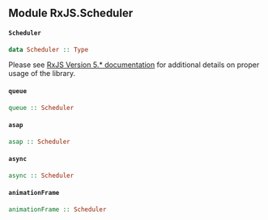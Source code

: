 ## Module RxJS.Scheduler

#### `Scheduler`

``` purescript
data Scheduler :: Type
```

Please see [RxJS Version 5.* documentation](http://reactivex.io/rxjs/) for
additional details on proper usage of the library.

#### `queue`

``` purescript
queue :: Scheduler
```

#### `asap`

``` purescript
asap :: Scheduler
```

#### `async`

``` purescript
async :: Scheduler
```

#### `animationFrame`

``` purescript
animationFrame :: Scheduler
```


